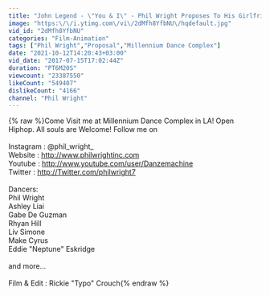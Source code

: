 ```yaml
---
title: "John Legend - \"You & I\" - Phil Wright Proposes To His Girlfriend | Ig: @phil_wright_"
image: "https:\/\/i.ytimg.com\/vi\/2dMfh8YfbNU\/hqdefault.jpg"
vid_id: "2dMfh8YfbNU"
categories: "Film-Animation"
tags: ["Phil Wright","Proposal","Millennium Dance Complex"]
date: "2021-10-12T14:20:43+03:00"
vid_date: "2017-07-15T17:02:44Z"
duration: "PT6M20S"
viewcount: "23387550"
likeCount: "549407"
dislikeCount: "4166"
channel: "Phil Wright"
---
```

{% raw %}Come Visit me at Millennium Dance Complex in LA! Open Hiphop. All souls are Welcome! Follow me on <br /><br />Instagram : @phil_wright_<br />Website : <a rel="nofollow" target="blank" href="http://www.philwrightinc.com">http://www.philwrightinc.com</a><br />Youtube : <a rel="nofollow" target="blank" href="http://www.youtube.com/user/Danzemachine">http://www.youtube.com/user/Danzemachine</a><br />Twitter : <a rel="nofollow" target="blank" href="http://Twitter.com/philwright7">http://Twitter.com/philwright7</a><br /><br />Dancers: <br />Phil Wright<br />Ashley Liai<br />Gabe De Guzman<br />Rhyan Hill<br />Liv Simone<br />Make Cyrus<br />Eddie &quot;Neptune&quot; Eskridge<br /><br />and more...<br /><br />Film &amp; Edit : Rickie &quot;Typo&quot; Crouch{% endraw %}
